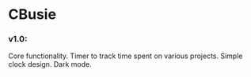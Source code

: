 # CBusie

### v1.0:
Core functionality. 
Timer to track time spent on various projects. Simple clock design. Dark mode.
